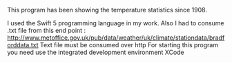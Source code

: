 This program has been showing the temperature statistics since 1908.

I used the Swift 5 programming language in my work. Also I had to consume  .txt file from this end point : http://www.metoffice.gov.uk/pub/data/weather/uk/climate/stationdata/bradforddata.txt 
Text file must be consumed over http
For starting this program you need use the integrated development environment XCode
